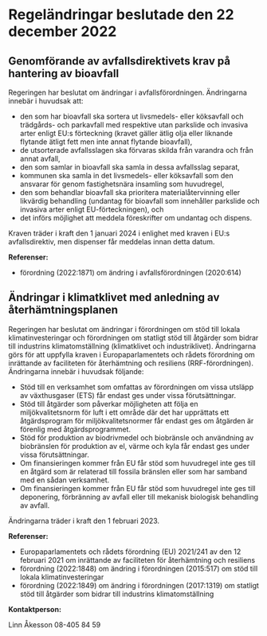 # Regeländringar beslutade den 22 december 2022

## Genomförande av avfallsdirektivets krav på hantering av bioavfall

Regeringen har beslutat om ändringar i avfallsförordningen. Ändringarna innebär i huvudsak att:

* den som har bioavfall ska sortera ut livsmedels- eller köksavfall och trädgårds- och parkavfall med respektive utan parkslide och invasiva arter enligt EU:s förteckning (kravet gäller ätlig olja eller liknande flytande ätligt fett men inte annat flytande bioavfall),
* de utsorterade avfallsslagen ska förvaras skilda från varandra och från annat avfall,
* den som samlar in bioavfall ska samla in dessa avfallsslag separat,
* kommunen ska samla in det livsmedels- eller köksavfall som den ansvarar för genom fastighetsnära insamling som huvudregel,
* den som behandlar bioavfall ska prioritera materialåtervinning eller likvärdig behandling (undantag för bioavfall som innehåller parkslide och invasiva arter enligt EU-förteckningen), och
* det införs möjlighet att meddela föreskrifter om undantag och dispens.

Kraven träder i kraft den 1 januari 2024 i enlighet med kraven i EU:s avfallsdirektiv, men dispenser får meddelas innan detta datum.

**Referenser:**

* förordning (2022:1871) om ändring i avfallsförordningen (2020:614)

## Ändringar i klimatklivet med anledning av återhämtningsplanen

Regeringen har beslutat om ändringar i förordningen om stöd till lokala klimatinvesteringar och förordningen om statligt stöd till åtgärder som bidrar till industrins klimatomställning (klimatklivet och industriklivet). Ändringarna görs för att uppfylla kraven i Europaparlamentets och rådets förordning om inrättande av faciliteten för återhämtning och resiliens (RRF-förordningen). Ändringarna innebär i huvudsak följande:

* Stöd till en verksamhet som omfattas av förordningen om vissa utsläpp av växthusgaser (ETS) får endast ges under vissa förutsättningar.
* Stöd till åtgärder som påverkar möjligheten att följa en miljökvalitetsnorm för luft i ett område där det har upprättats ett åtgärdsprogram för miljökvalitetsnormer får endast ges om åtgärden är förenlig med åtgärdsprogrammet.
* Stöd för produktion av biodrivmedel och biobränsle och användning av biobränslen för produktion av el, värme och kyla får endast ges under vissa förutsättningar.
* Om finansieringen kommer från EU får stöd som huvudregel inte ges till en åtgärd som är relaterad till fossila bränslen eller som har samband med en sådan verksamhet.
* Om finansieringen kommer från EU får stöd som huvudregel inte ges till deponering, förbränning av avfall eller till mekanisk biologisk behandling av avfall.

Ändringarna träder i kraft den 1 februari 2023.

**Referenser:**

* Europaparlamentets och rådets förordning (EU) 2021/241 av den 12 februari 2021 om inrättande av faciliteten för återhämtning och resiliens
* förordning (2022:1848) om ändring i förordningen (2015:517) om stöd till lokala klimatinvesteringar
* förordning (2022:1849) om ändring i förordningen (2017:1319) om statligt stöd till åtgärder som bidrar till industrins klimatomställning

**Kontaktperson:**

Linn Åkesson 08-405 84 59

